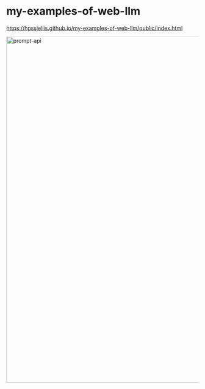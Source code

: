 # my-examples-of-web-llm


https://hpssjellis.github.io/my-examples-of-web-llm/public/index.html


<img width="1129" height="908" alt="prompt-api" src="https://github.com/user-attachments/assets/cf6228e7-a504-4e49-a5ed-e50eb39a1bbf" />
